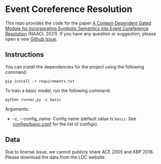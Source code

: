 # Event Coreference Resolution

This repo provides the code for the paper [A Context-Dependent Gated Module for Incorporating Symbolic Semantics into Event Coreference Resolution](https://arxiv.org/abs/2104.01697) (NAACL 2021). If you have any question or suggestion, please open a new [Github issue](https://github.com/laituan245/eventcoref/issues/new).


## Instructions
You can install the dependencies for the project using the following command:
```
pip install -r requirements.txt
```

To train a basic model, run the following command:
```
python runner.py -c basic
```
Arguments:
- -c, --config_name: Config name (default value is `basic`. See [configs/basic.conf](https://github.com/laituan245/eventcoref/blob/main/configs/basic.conf) for the list of configs).

## Data
Due to license issue, we cannot publicly share ACE 2005 and KBP 2016. Please download the data from the LDC website.
